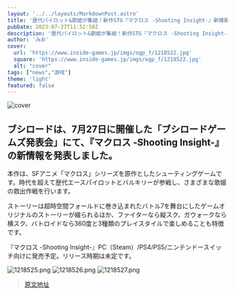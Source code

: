 ```yaml
---
layout: '../../layouts/MarkdownPost.astro'
title: '歴代パイロット&歌姫が集結！新作STG『マクロス -Shooting Insight-』新情報発表―縦、横、360度…STGジャンルがエリアごとに変わる'
pubDate: 2023-07-27T11:52:58Z
description: '歴代パイロット&歌姫が集結！新作STG『マクロス -Shooting Insight-』新情報発表―縦、横、360度…STGジャンルがエリアごとに変わる'
author: 'みお'
cover:
  url: 'https://www.inside-games.jp/imgs/ogp_f/1218522.jpg'
  square: 'https://www.inside-games.jp/imgs/ogp_f/1218522.jpg'
  alt: "cover"
tags: ["news","游戏"]
theme: 'light'
featured: false
---
```


![cover](https://www.inside-games.jp/imgs/ogp_f/1218522.jpg)

## ブシロードは、7月27日に開催した「ブシロードゲームズ発表会」にて、『マクロス -Shooting Insight-』の新情報を発表しました。

本作は、SFアニメ「マクロス」シリーズを原作としたシューティングゲームです。時代を超えて歴代エースパイロットとバルキリーが参戦し、さまざまな歌姫の救出作戦を行います。

ストーリーは超時空間フォールドに巻き込まれたバトル7を舞台にしたゲームオリジナルのストーリーが綴られるほか、ファイターなら縦スク、ガウォークなら横スク、バトロイドなら360度と3種類のプレイスタイルで楽しめることも特徴です。

『マクロス -Shooting Insight-』PC（Steam）/PS4/PS5/ニンテンドースイッチ向けに発売予定。リリース時期は未定です。

![1218525.png](https://www.inside-games.jp/imgs/zoom/1218525.png)
![1218526.png](https://www.inside-games.jp/imgs/zoom/1218526.png)
![1218527.png](https://www.inside-games.jp/imgs/zoom/1218527.png)

>[原文地址](https://www.inside-games.jp/article/2023/07/27/147455.html)  